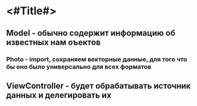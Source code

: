 #  <#Title#>
## Model - обычно содержит информацию об известных нам оъектов

### Photo - import, сохраняем векторные данные, для того что бы оно было универсально для всех форматов

## ViewController - будет обрабатывать источник данных и делегировать их
